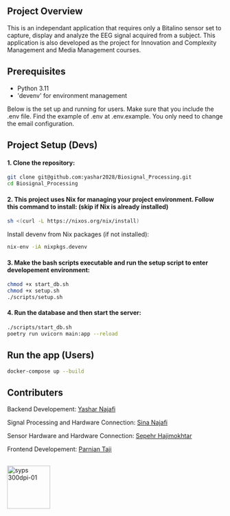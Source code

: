 ## Project Overview
This is an independant application that requires only a Bitalino sensor set to capture, display and analyze the EEG signal acquired from a subject. This application is also developed as the project for Innovation and Complexity Management and Media Management courses.

## Prerequisites
- Python 3.11
- 'devenv' for environment management

Below is the set up and running for users. Make sure that you include the .env file. Find the example of .env at .env.example. You only need to change the email configuration.
## Project Setup (Devs)

#### 1. Clone the repository:
   ```bash
   git clone git@github.com:yashar2028/Biosignal_Processing.git
   cd Biosignal_Processing
   ```
   
#### 2. This project uses Nix for managing your project environment. Follow this command to install: (skip if Nix is already installed)
   ```bash
   sh <(curl -L https://nixos.org/nix/install)
   ```
   Install devenv from Nix packages (if not installed):
   ```bash
   nix-env -iA nixpkgs.devenv
   ```

#### 3. Make the bash scripts executable and run the setup script to enter developement environment:
   ```bash
   chmod +x start_db.sh
   chmod +x setup.sh
   ./scripts/setup.sh
   ```

#### 4. Run the database and then start the server:
   ```bash
   ./scripts/start_db.sh
   poetry run uvicorn main:app --reload
   ```
## Run the app (Users)
   ```bash
   docker-compose up --build
   ```
## Contributers
Backend Developement: [Yashar Najafi](https://github.com/yashar2028)

Signal Processing and Hardware Connection: [Sina Najafi](https://github.com/SinaNajafi1)

Sensor Hardware and Hardware Connection: [Sepehr Hajimokhtar](https://github.com/sepehrmokhtar)

Frontend Developement: [Parnian Taji](https://github.com/ParnianTaji)
##
<img src="https://github.com/user-attachments/assets/4d358e72-d39e-4db6-999c-21cf98acf878" alt="syps 300dpi-01" width="100">
